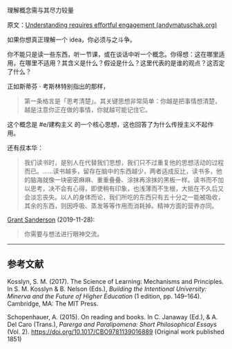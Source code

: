 理解概念需与其尽力较量

原文：[Understanding requires effortful engagement (andymatuschak.org)](https://notes.andymatuschak.org/zX1WtJ4ouE8sjN1NgWHsGVg8ZnVfp5Kz74Vs)

如果你想真正理解一个 idea，你必须与之斗争。

你不能只是读一些东西，听一节课，或在谈话中听一个概念。你得想：这在哪里适用，在哪里不适用？其含义是什么？假设是什么？这里代表的是谁的观点？这否定了什么？

正如斯蒂芬 · 考斯林特别指出的那样，

> 第一条格言是「思考清楚」。其关键思想非常简单：你越是把事情想清楚，越是注意你正在做的事情，你就越可能记住它。

这个概念是 #e/建构主义 的一个核心思想，这也回答了为什么传授主义不起作用。

还有叔本华：

> 我们读书时，是别人在代替我们思想，我们只不过重复他的思想活动的过程而已。......读书越多，留存在脑中的东西越少，两者适成反比，读书多，他的脑海就像一块密密麻麻、重重叠叠、涂抹再涂抹的黑板一样。读书而不加以思考，决不会有心得，即使稍有印象，也浅薄而不生根，大抵在不久后又会淡忘丧失。以人的身体而论，我们所吃的东西只有五十分之一能被吸收，其余的东西，则因呼吸、蒸发等等作用而消耗掉。精神方面的营养亦同。

[Grant Sanderson](https://notes.andymatuschak.org/z85PiaMmkorcaUaKukXLyhR7bn7GhVeo22h8T) (2019-11-28):

> 你需要与想法进行眼神交流。

------

## 参考文献

Kosslyn, S. M. (2017). The Science of Learning: Mechanisms and Principles. In S. M. Kosslyn & B. Nelson (Eds.), *Building the Intentional University: Minerva and the Future of Higher Education* (1 edition, pp. 149–164). Cambridge, MA: The MIT Press.

Schopenhauer, A. (2015). On reading and books. In C. Janaway (Ed.), & A. Del Caro (Trans.), *Parerga and Paralipomena: Short Philosophical Essays* (Vol. 2). https://doi.org/10.1017/CBO9781139016889 (Original work published 1851)